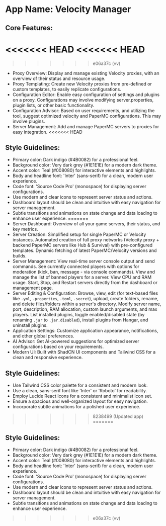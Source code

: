 # **App Name**: Velocity Manager

## Core Features:

<<<<<<< HEAD
<<<<<<< HEAD
=======
>>>>>>> e06a37c (vv)
- Proxy Overview: Display and manage existing Velocity proxies, with an overview of their status and resource usage.
- Proxy Templating: Create new Velocity proxies from pre-defined or custom templates, to easily replicate configurations.
- Configuration Editor: Enable easy configuration of settings and plugins on a proxy. Configurations may involve modifying server.properties, plugin lists, or other basic functionality.
- Configuration Advisor: Based on user requirements, and utilizing the tool, suggest optimized velocity and PaperMC configurations. This may involve plugins.
- Server Management: Add and manage PaperMC servers to proxies for easy integration.
<<<<<<< HEAD

## Style Guidelines:

- Primary color: Dark indigo (#4B0082) for a professional feel.
- Background color: Very dark grey (#1E1E1E) for a modern dark theme.
- Accent color: Teal (#008080) for interactive elements and highlights.
- Body and headline font: 'Inter' (sans-serif) for a clean, modern user experience.
- Code font: 'Source Code Pro' (monospace) for displaying server configurations.
- Use modern and clear icons to represent server status and actions.
- Dashboard layout should be clean and intuitive with easy navigation for server management.
- Subtle transitions and animations on state change and data loading to enhance user experience.
=======
- Server Dashboard: Overview of all your game servers, their status, and key metrics.
- Server Creation: Simplified setup for single PaperMC or Velocity instances. Automated creation of full proxy networks (Velocity proxy + backend PaperMC servers like Hub & Survival) with pre-configured templates. Dynamic fetching of latest PaperMC/Velocity versions and builds.
- Server Management: View real-time server console output and send commands. See currently connected players with options for moderation (kick, ban, message - via console commands). View and manage the list of banned players for a server. View CPU and RAM usage. Start, Stop, and Restart servers directly from the dashboard or management page.
- Server Editing & Configuration: Browse, view, edit (for text-based files like `.yml`, `.properties`, `.toml`, `.secret`), upload, create folders, rename, and delete files/folders within a server's directory. Modify server name, port, description, RAM allocation, custom launch arguments, and max players. List installed plugins, toggle enabled/disabled state (by renaming `.jar` to `.jar.disabled`), install plugins from Hangar, and uninstall plugins.
- Application Settings: Customize application appearance, notifications, and other global preferences.
- AI Advisor: Get AI-powered suggestions for optimized server configurations based on your requirements.
- Modern UI: Built with ShadCN UI components and Tailwind CSS for a clean and responsive experience.

## Style Guidelines:

- Use Tailwind CSS color palette for a consistent and modern look.
- Use a clean, sans-serif font like 'Inter' or 'Roboto' for readability.
- Employ Lucide React Icons for a consistent and minimalist icon set.
- Ensure a spacious and well-organized layout for easy navigation.
- Incorporate subtle animations for a polished user experience.
>>>>>>> 8238499 (Updated app)
=======

## Style Guidelines:

- Primary color: Dark indigo (#4B0082) for a professional feel.
- Background color: Very dark grey (#1E1E1E) for a modern dark theme.
- Accent color: Teal (#008080) for interactive elements and highlights.
- Body and headline font: 'Inter' (sans-serif) for a clean, modern user experience.
- Code font: 'Source Code Pro' (monospace) for displaying server configurations.
- Use modern and clear icons to represent server status and actions.
- Dashboard layout should be clean and intuitive with easy navigation for server management.
- Subtle transitions and animations on state change and data loading to enhance user experience.
>>>>>>> e06a37c (vv)
